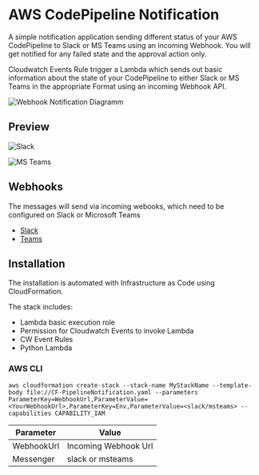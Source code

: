 # AWS CodePipeline Notification

A simple notification application sending different status of your AWS CodePipeline to Slack or MS Teams using an incoming Webhook. You will get notified for any failed state and the approval action only.

Cloudwatch Events Rule trigger a Lambda which sends out basic information about the state of your CodePipeline to either Slack or MS Teams in the appropriate Format using an incoming Webhook API.

![Webhook Notification Diagramm](/README-assets/webhook-notification-graph.png)

## Preview
![Slack](/README-assets/slack-screenshot.png)

![MS Teams](/README-assets/msteams-screenshot.png)

## Webhooks

The messages will send via incoming webooks, which need to be configured on Slack or Microsoft Teams

- [Slack](https://api.slack.com/messaging/webhooks)
- [Teams](https://docs.microsoft.com/en-us/microsoftteams/platform/webhooks-and-connectors/how-to/add-incoming-webhook)

## Installation

The installation is automated with Infrastructure as Code using CloudFormation. 

The stack includes:

- Lambda basic execution role
- Permission for Cloudwatch Events to invoke Lambda
- CW Event Rules
- Python Lambda

### AWS CLI

```
aws cloudformation create-stack --stack-name MyStackName --template-body file://CF-PipelineNotification.yaml --parameters ParameterKey=WebhookUrl,ParameterValue=<YourWebhookUrl>,ParameterKey=Env,ParameterValue=<slack/msteams> --capabilities CAPABILITY_IAM
```
| Parameter   | Value |
| ----------- | ------------- |
| WebhookUrl  | Incoming Webhook Url  |
| Messenger  | slack or msteams  |
